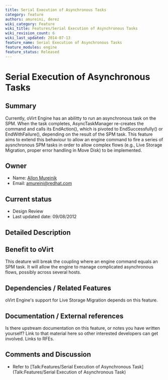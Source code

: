 ```yaml
---
title: Serial Execution of Asynchronous Tasks
category: feature
authors: amureini, derez
wiki_category: Feature
wiki_title: Features/Serial Execution of Asynchronous Tasks
wiki_revision_count: 6
wiki_last_updated: 2014-07-13
feature_name: Serial Execution of Asynchronous Tasks
feature_modules: engine
feature_status: Released
---
```


# Serial Execution of Asynchronous Tasks

## Summary

Currently, oVirt Engine has an abilitty to run an asynchronous task on the SPM. When the task completes, AsyncTaskManager re-creates the command and calls its EndAction(), which is pivoted to EndSuccessfully() or EndWithFailure(), depending on the result of the SPM task. This feature aims to extend this behaviour to allow an engine command to fire a series of aysnchronous SPM tasks in order to allow complex flows (e.g., Live Storage Migration, proper error handling in Move Disk) to be implemented.

## Owner

*   Name: [ Allon Mureinik](User:amureini)
*   Email: amureini@redhat.com

## Current status

*   Design Review
*   Last updated date: 09/08/2012

## Detailed Description

## Benefit to oVirt

This deature will break the coupling where an engine command equals an SPM task. It will allow the engine to manage complicated asynchronous flows, possibly across several hosts.

## Dependencies / Related Features

oVirt Engine's support for Live Storage Migration depends on this feature.

## Documentation / External references

Is there upstream documentation on this feature, or notes you have written yourself? Link to that material here so other interested developers can get involved. Links to RFEs.

## Comments and Discussion

*   Refer to [Talk:Features/Serial Execution of Asynchronous Task](Talk:Features/Serial Execution of Asynchronous Task)

